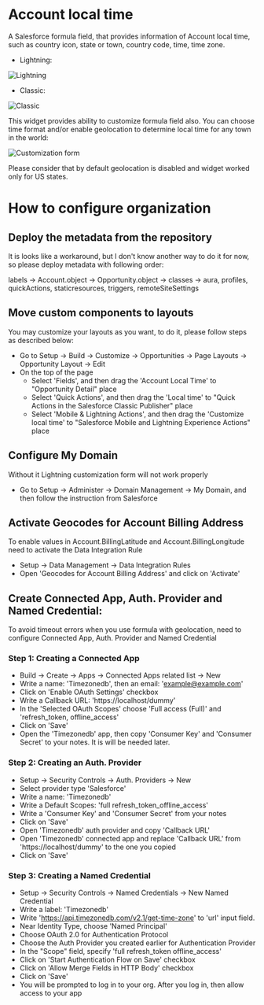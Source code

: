 # Account local time

A Salesforce formula field, that provides information of Account local time, such as country icon, state or town, country code, time, time zone.

 - Lightning:

![Lightning](https://user-images.githubusercontent.com/11737357/70994088-1a075600-20d6-11ea-8699-53bfe279a18e.png)

 - Classic:

![Classic](https://user-images.githubusercontent.com/11737357/70994183-5470f300-20d6-11ea-8581-e7176711cfba.png)

This widget provides ability to customize formula field also. You can choose time format and/or enable geolocation to determine local time for any town in the world:

![Customization form](https://user-images.githubusercontent.com/11737357/70994682-6dc66f00-20d7-11ea-9d58-9aca4926a58c.png)

Please consider that by default geolocation is disabled and widget worked only for US states.

# How to configure organization

## Deploy the metadata from the repository

It is looks like a workaround, but I don't know another way to do it for now, 
so please deploy metadata with following order:

labels -> Account.object -> Opportunity.object -> classes -> aura, profiles, quickActions, staticresources, triggers, remoteSiteSettings

## Move custom components to layouts

You may customize your layouts as you want, to do it, please follow steps as described below:

- Go to Setup -> Build -> Customize -> Opportunities -> Page Layouts -> Opportunity Layout -> Edit
- On the top of the page
	- Select 'Fields', and then drag the 'Account Local Time' to "Opportunity Detail" place
	- Select 'Quick Actions', and then drag the 'Local time' to "Quick Actions in the Salesforce Classic Publisher" place
	- Select 'Mobile & Lightning Actions', and then drag the 'Customize local time' to "Salesforce Mobile and Lightning Experience Actions" place
		
## Configure My Domain

Without it Lightning customization form will not work properly
	
- Go to Setup -> Administer -> Domain Management -> My Domain, and then follow the instruction from Salesforce

## Activate Geocodes for Account Billing Address

To enable values in Account.BillingLatitude and Account.BillingLongitude need to activate the Data Integration Rule
	
- Setup -> Data Management -> Data Integration Rules
- Open 'Geocodes for Account Billing Address' and click on 'Activate'
	
## Create Connected App, Auth. Provider and Named Credential:

To avoid timeout errors when you use formula with geolocation, need to configure Connected App, Auth. Provider and Named Credential
    
### Step 1: Creating a Connected App
	
- Build -> Create -> Apps -> Connected Apps related list -> New
- Write a name: 'Timezonedb', then an email: 'example@example.com'
- Click on 'Enable OAuth Settings' checkbox
- Write a Callback URL: 'https://localhost/dummy'
- In the 'Selected OAuth Scopes' choose 'Full access (Full)' and 'refresh_token, offline_access'
- Click on 'Save'		
- Open the 'Timezonedb' app, then copy 'Consumer Key' and 'Consumer Secret' to your notes. It is will be needed later.
		
### Step 2: Creating an Auth. Provider
	
- Setup -> Security Controls -> Auth. Providers -> New
- Select provider type 'Salesforce'
- Write a name: 'Timezonedb'
- Write a Default Scopes: 'full refresh_token_offline_access'
- Write a 'Consumer Key' and 'Consumer Secret' from your notes
- Click on 'Save'
- Open 'Timezonedb' auth provider and copy 'Callback URL'
- Open 'Timezonedb' connected app and replace 'Callback URL' from 'https://localhost/dummy' to the one you copied
- Click on 'Save'
		
### Step 3: Creating a Named Credential
	
- Setup -> Security Controls -> Named Credentials -> New Named Credential
- Write a label: 'Timezonedb'
- Write 'https://api.timezonedb.com/v2.1/get-time-zone' to 'url' input field.
- Near Identity Type, choose 'Named Principal'
- Choose OAuth 2.0 for Authentication Protocol
- Choose the Auth Provider you created earlier for Authentication Provider
- In the "Scope" field, specify 'full refresh_token offline_access'
- Click on 'Start Authentication Flow on Save' checkbox
- Click on 'Allow Merge Fields in HTTP Body' checkbox
- Click on 'Save'
- You will be prompted to log in to your org. After you log in, then allow access to your app

